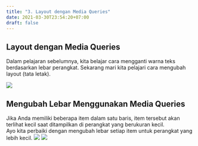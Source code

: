 ```yaml
---
title: "3. Layout dengan Media Queries"
date: 2021-03-30T23:54:20+07:00
draft: false
---
```


## Layout dengan Media Queries

Dalam pelajaran sebelumnya, kita belajar cara mengganti warna teks berdasarkan lebar perangkat. Sekarang mari kita pelajari cara mengubah layout (tata letak).

![](https://d2aj9sy12tbpym.cloudfront.net/progate/shared/images/slide/html/study/3/1580978256154.png)

## Mengubah Lebar Menggunakan Media Queries

Jika Anda memiliki beberapa item dalam satu baris, item tersebut akan terlihat kecil saat ditampilkan di perangkat yang berukuran kecil.  
Ayo kita perbaiki dengan mengubah lebar setiap item untuk perangkat yang lebih kecil.
![](https://d2aj9sy12tbpym.cloudfront.net/progate/shared/images/slide/html/study/3/1580978270501.png)
![](https://d2aj9sy12tbpym.cloudfront.net/progate/shared/images/slide/html/study/3/1580978282131.png)
